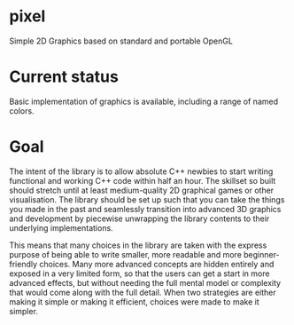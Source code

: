 # pixel
Simple 2D Graphics based on standard and portable OpenGL

# Current status
Basic implementation of graphics is available, including a range of named colors. 

# Goal
The intent of the library is to allow absolute C++ newbies to start writing functional and working C++ 
code within half an hour. The skillset so built should stretch until at least medium-quality 2D graphical 
games or other visualisation. The library should be set up such that you can take the things you made in 
the past and seamlessly transition into advanced 3D graphics and development by piecewise unwrapping the
library contents to their underlying implementations.

This means that many choices in the library are taken with the express purpose of being able to write 
smaller, more readable and more beginner-friendly choices. Many more advanced concepts are hidden entirely
and exposed in a very limited form, so that the users can get a start in more advanced effects, but without
needing the full mental model or complexity that would come along with the full detail. When two strategies
are either making it simple or making it efficient, choices were made to make it simpler. 

# 





